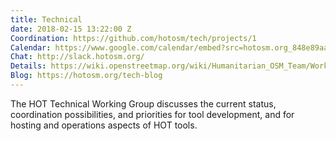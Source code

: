```yaml
---
title: Technical
date: 2018-02-15 13:22:00 Z
Coordination: https://github.com/hotosm/tech/projects/1
Calendar: https://www.google.com/calendar/embed?src=hotosm.org_848e89aaiab04ag94d23rqn558%40group.calendar.google.com
Chat: http://slack.hotosm.org/
Details: https://wiki.openstreetmap.org/wiki/Humanitarian_OSM_Team/Working_groups/Technical
Blog: https://hotosm.org/tech-blog
---
```


The HOT Technical Working Group discusses the current status, coordination possibilities, and priorities for tool development, and for hosting and operations aspects of HOT tools.
